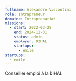 ```yaml
---
fullname: Alexandre Viscontini
role: Intrapreneur
domaine: Intraprenariat
missions:
  - start: 2022-03-28
    end: 2024-12-31
    status: admin
    employer: DIHAL
    startups:
      - emile
startups:
  - emile
---
```

Conseiller emploi à la DIHAL